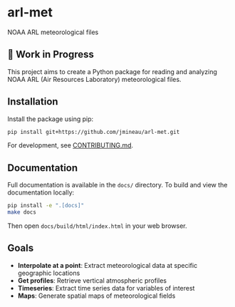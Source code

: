 # arl-met
NOAA ARL meteorological files

## 🚧 Work in Progress

This project aims to create a Python package for reading and analyzing NOAA ARL (Air Resources Laboratory) meteorological files.

## Installation

Install the package using pip:

```bash
pip install git+https://github.com/jmineau/arl-met.git
```

For development, see [CONTRIBUTING.md](CONTRIBUTING.md).

## Documentation

Full documentation is available in the `docs/` directory. To build and view the documentation locally:

```bash
pip install -e ".[docs]"
make docs
```

Then open `docs/build/html/index.html` in your web browser.

## Goals

- **Interpolate at a point**: Extract meteorological data at specific geographic locations
- **Get profiles**: Retrieve vertical atmospheric profiles
- **Timeseries**: Extract time series data for variables of interest
- **Maps**: Generate spatial maps of meteorological fields

